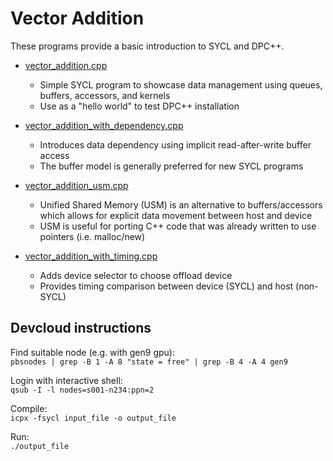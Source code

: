 # Vector Addition

These programs provide a basic introduction to SYCL and DPC++. 

* [vector_addition.cpp](https://github.com/BenjaminMFindley/Reconfig-2-SYCL-DPCPP/blob/main/Examples/vector_addition/vector_addition.cpp)

  * Simple SYCL program to showcase data management using queues, buffers, accessors, and kernels
  * Use as a "hello world" to test DPC++ installation
  
* [vector_addition_with_dependency.cpp](https://github.com/BenjaminMFindley/Reconfig-2-SYCL-DPCPP/blob/main/Examples/vector_addition/vector_addition_with_dependency.cpp)
  * Introduces data dependency using implicit read-after-write buffer access
  * The buffer model is generally preferred for new SYCL programs

* [vector_addition_usm.cpp](https://github.com/BenjaminMFindley/Reconfig-2-SYCL-DPCPP/blob/main/Examples/vector_addition/vector_addition_usm.cpp)
  * Unified Shared Memory (USM) is an alternative to buffers/accessors which allows for explicit data movement between host and device
  * USM is useful for porting C++ code that was already written to use pointers (i.e. malloc/new)

* [vector_addition_with_timing.cpp](https://github.com/BenjaminMFindley/Reconfig-2-SYCL-DPCPP/blob/main/Examples/vector_addition/vector_addition_with_timing.cpp)
  * Adds device selector to choose offload device
  * Provides timing comparison between device (SYCL) and host (non-SYCL)
  
## Devcloud instructions

Find suitable node (e.g. with gen9 gpu):  
`pbsnodes | grep -B 1 -A 8 "state = free" | grep -B 4 -A 4 gen9`

Login with interactive shell:   
`qsub -I -l nodes=s001-n234:ppn=2`

Compile:   
`icpx -fsycl input_file -o output_file`
   
Run:   
`./output_file`  
